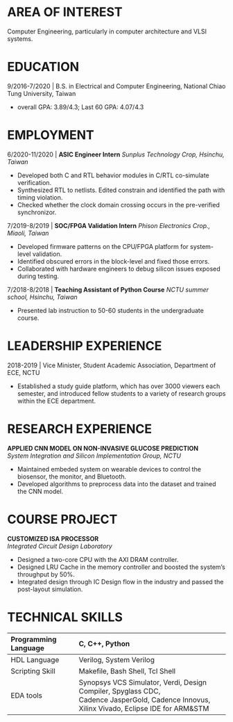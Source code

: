 # AREA OF INTEREST
Computer Engineering, particularly in computer architecture and VLSI systems.

# EDUCATION

9/2016-7/2020 | B.S. in Electrical and Computer Engineering, National Chiao Tung University, Taiwan
- overall GPA: 3.89/4.3; Last 60 GPA: 4.07/4.3


# EMPLOYMENT

6/2020-11/2020 | **ASIC Engineer Intern**
*Sunplus Technology Crop, Hsinchu, Taiwan*
- Developed both C and RTL behavior modules in C/RTL co-simulate verification.
-	Synthesized RTL to netlists. Edited constrain and identified the path with timing violation.
-	Checked whether the clock domain crossing occurs in the pre-verified synchronizor.

7/2019-8/2019	| **SOC/FPGA Validation Intern**
*Phison Electronics Crop., Miaoli, Taiwan*
-	Developed firmware patterns on the CPU/FPGA platform for system-level validation.
-	Identified obscured errors in the block-level and fixed those errors.
-	Collaborated with hardware engineers to debug silicon issues exposed during testing.

7/2018-8/2018	| **Teaching Assistant of Python Course**
*NCTU summer school, Hsinchu, Taiwan*
-	Presented lab instruction to 50-60 students in the undergraduate course.

# LEADERSHIP EXPERIENCE

2018-2019	| Vice Minister, Student Academic Association, Department of ECE, NCTU
-	Established a study guide platform, which has over 3000 viewers each semester, and introduced fellow students to a variety of research groups within the ECE department.

# RESEARCH  EXPERIENCE
**APPLIED CNN MODEL ON NON-INVASIVE GLUCOSE PREDICTION**<br>*System Integration and Silicon Implementation Group, NCTU*
-	Maintained embeded system on wearable devices to control the biosensor, the monitor, and Bluetooth.
-	Developed algorithms to preprocess data into the dataset and trained the CNN model.

# COURSE PROJECT
**CUSTOMIZED ISA PROCESSOR**<br>*Integrated Circuit Design Laboratory*
-	Designed a two-core CPU with the AXI DRAM controller.
-	Designed LRU Cache in the memory controller and boosted the system’s throughput by 50%.
-	Integrated design through IC Design flow in the industry and passed the post-layout simulation.

# TECHNICAL SKILLS
| Programming Language        | C, C++, Python          |  |
|:-------------|:------------------|:------|
| HDL Language           | Verilog, System Verilog |   |
| Scripting Skill | Makefile, Bash Shell, Tcl Shell   |   |
| EDA tools           | Synopsys VCS Simulator, Verdi, Design Compiler, Spyglass CDC, <br>  Cadence JasperGold, Cadence Innovus, Xilinx Vivado, Eclipse IDE for ARM&STM     |    |
